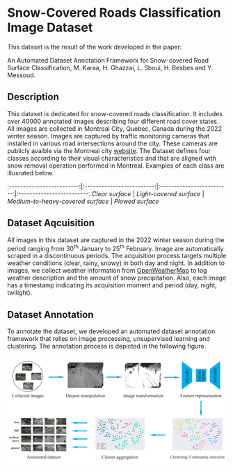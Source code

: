 # Snow-Covered Roads Classification Image Dataset
This dataset is the result of the work developed in the paper:

An Automated Dataset Annotation Framework for Snow-covered Road Surface Classification, M. Karaa, H. Ghazzai, L. Sboui, H. Besbes and Y. Messoud.

## Description
This dataset is dedicated for snow-covered roads classification. It includes over 40000 annotated images describing four different road cover states. All images are collected in Montreal City, Quebec, Canada during the 2022 winter season. Images are captured by traffic monitoring cameras that installed in various road intersections around the city. These cameras are publicly avaible via the Montreal city [website](https://ville.montreal.qc.ca/circulation/).
The Dataset defines four classes according to their visual characteristics and that are aligned with snow removal operation performed in Montreal. Examples of each class are illusrated below.
<!-- ![](figures/clear_night.jpeg)         |   ![](figures/light_day.jpeg)|   ![](figures/heavy_night.jpeg) |   ![](figures/plowed_day.jpeg) -->
:-------------------------:|:-------------------------:|:-------------------------:|:-------------------------:
*Clear surface* |  *Light-covered surface* | *Medium-to-heavy-covered surface* | *Plowed surface*
## Dataset Aqcuisition
All images in this dataset are captured in the 2022 winter season during the period ranging from 30<sup>th</sup> January to 25<sup>th</sup> February. Image are automatically scraped in a discontinuous periods. The acquisition process targets multiple weather conditions (clear, rainy, snowy) in both day and night.
In addition to images, we collect weather information from [OpenWeatherMap](https://openweathermap.org/api) to log weather description and the amount of snow precipitation. Also, each image has a timestamp indicating its acquisition moment and period (day, night, twilight).
## Dataset Annotation
To annotate the dataset, we developed an automated dataset annotation framework that relies on image processing, unsupervised learning and clustering. The annotation process is depicted in the following figure.

![](figures/overview.jpg)
